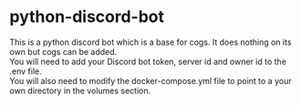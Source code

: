 # python-discord-bot
This is a python discord bot which is a base for cogs. It does nothing on its own but cogs can be added.  
You will need to add your Discord bot token, server id and owner id to the .env file.  
You will also need to modify the docker-compose.yml file to point to a your own directory in the volumes section.
